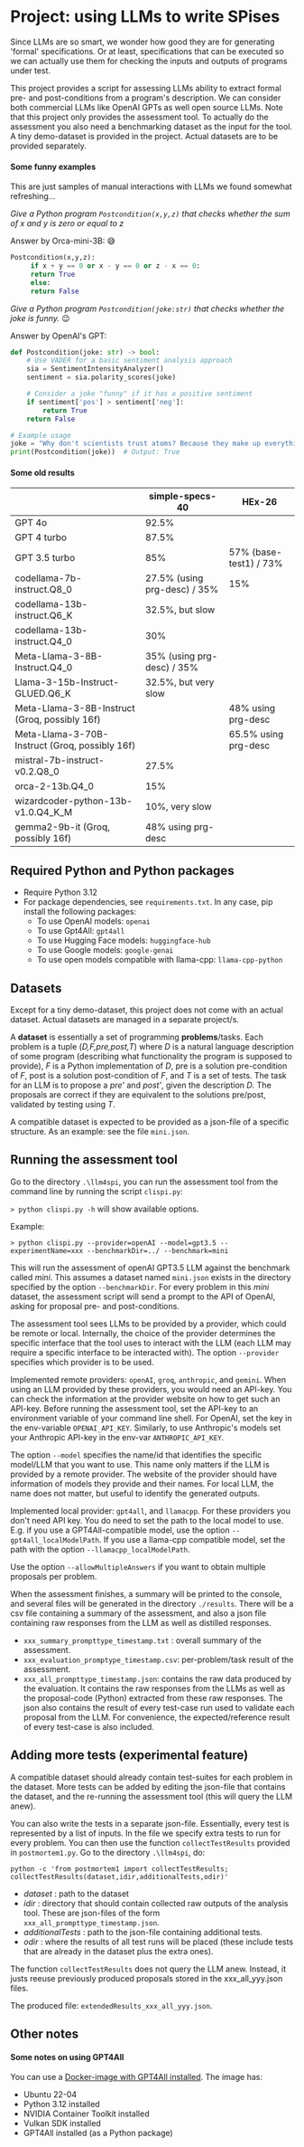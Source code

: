 # Project: using LLMs to write SPises

Since LLMs are so smart, we wonder how good they are for generating 'formal' specifications. Or at least, specifications that can be executed so we can actually use them for checking the inputs and outputs of programs under test.

This project provides a script for assessing LLMs ability to extract formal pre- and post-conditions from a program's description. We can consider both commercial LLMs like OpenAI GPTs as well open source LLMs.
Note that this project only provides the assessment tool. To actually do the assessment you also need a benchmarking dataset as the input for the tool. A tiny demo-dataset is provided in the project. Actual datasets are to be provided separately.

#### Some funny examples

This are just samples of manual interactions with LLMs we found somewhat refreshing...

_Give a Python program `Postcondition(x,y,z)` that checks whether the sum of x and y is zero or equal to z_

Answer by Orca-mini-3B: 😅

```python
Postcondition(x,y,z):
     if x + y == 0 or x - y == 0 or z - x == 0:
     return True
     else:
     return False
```

_Give a Python program `Postcondition(joke:str)` that checks whether the joke is funny._ 😉

Answer by OpenAI's GPT:

```python
def Postcondition(joke: str) -> bool:
    # Use VADER for a basic sentiment analysis approach
    sia = SentimentIntensityAnalyzer()
    sentiment = sia.polarity_scores(joke)

    # Consider a joke "funny" if it has a positive sentiment
    if sentiment['pos'] > sentiment['neg']:
        return True
    return False

# Example usage
joke = "Why don't scientists trust atoms? Because they make up everything!"
print(Postcondition(joke))  # Output: True
```

#### Some old results

  |  | simple-specs-40 | HEx-26 |
  |--|----------|----|
  | GPT 4o          | 92.5%  |
  | GPT 4 turbo          | 87.5%  |
  | GPT 3.5 turbo        | 85%  | 57% (base-test1) / 73% |
  | codellama-7b-instruct.Q8_0           | 27.5% (using prg-desc) / 35%  | 15% |
  | codellama-13b-instruct.Q6_K          | 32.5%, but slow  |
  | codellama-13b-instruct.Q4_0 | 30% |
  | Meta-Llama-3-8B-Instruct.Q4_0 | 35% (using prg-desc) / 35%  |
  | Llama-3-15b-Instruct-GLUED.Q6_K | 32.5%, but very slow |
  | Meta-Llama-3-8B-Instruct (Groq, possibly 16f) |  | 48% using prg-desc |
  | Meta-Llama-3-70B-Instruct (Groq, possibly 16f) |  | 65.5% using prg-desc |
  | mistral-7b-instruct-v0.2.Q8_0      | 27.5%  |
  | orca-2-13b.Q4_0   | 15%  |
  | wizardcoder-python-13b-v1.0.Q4_K_M | 10%, very slow |
  | gemma2-9b-it (Groq, possibly 16f) | 48% using prg-desc |



## Required Python and Python packages

* Require Python 3.12
* For package dependencies, see `requirements.txt`. In any case, pip install the following packages:
  * To use OpenAI models: `openai`
  * To use Gpt4All: `gpt4all`
  * To use Hugging Face models: `huggingface-hub`
  * To use Google models: `google-genai`
  * To use open models compatible with llama-cpp: `llama-cpp-python`

## Datasets

Except for a tiny demo-dataset, this project does not come with an actual dataset. Actual datasets are managed in a separate project/s.


A **dataset** is essentially a set of programming **problems**/tasks. Each problem is a tuple (_D,F,pre,post,T_) where _D_ is a natural language description of some program (describing what functionality the program is supposed to provide), _F_ is a Python implementation of _D_, pre is a solution pre-condition of _F_, post is a solution post-condition of _F_, and _T_ is a set of tests. The task for an LLM is to propose a _pre'_ and _post'_, given the description _D_. The proposals are correct if they are equivalent to the solutions pre/post, validated by testing using _T_.

A compatible dataset is expected to be provided as a json-file of a specific structure. As an example: see the file `mini.json`.


## Running the assessment tool

Go to the directory `.\llm4spi`, you can run the assessment tool from the command line by running the script `clispi.py`:

   `> python clispi.py -h` will show available options.

Example:

   `> python clispi.py --provider=openAI --model=gpt3.5 --experimentName=xxx --benchmarkDir=../ --benchmark=mini`

This will run the assessment of openAI GPT3.5 LLM against the benchmark called _mini_. This assumes a dataset named `mini.json` exists in the directory specified by the option `--benchmarkDir`. For every problem in this _mini_ dataset, the assessment script will send a prompt to the API of OpenAI, asking for proposal pre- and post-conditions.

The assessment tool sees LLMs to be provided by a provider, which could be remote or local. Internally, the choice of the provider determines the specific interface that the tool uses to interact with the LLM (each LLM may require a specific interface to be interacted with).
The option `--provider` specifies which provider is to be used.

Implemented remote providers: `openAI`, `groq`, `anthropic`, and `gemini`.
When using an LLM provided by these providers, you would need an API-key. You can check the information at the provider website on how to get such an API-key. Before running the assessment tool, set the API-key to an environment variable of your command line shell.
For OpenAI, set the key in the env-variable `OPENAI_API_KEY`. Similarly, to use Anthropic's models set your Anthropic API-key in the env-var `ANTHROPIC_API_KEY`.


The option `--model` specifies the name/id that identifies the specific model/LLM that you want to use. This name only matters if the LLM is provided by a remote provider. The website of the provider should have information of models they provide and their names. For local LLM, the name does not matter, but useful to identify the generated outputs.

Implemented local provider:
 `gpt4all`, and  `llamacpp`. For these providers you don't need API key. You do need to set the path to the local model to use. E.g. if you use a GPT4All-compatible model, use the option `--gpt4all_localModelPath`. If you use a llama-cpp compatible model, set the path with the option `--llamacpp_localModelPath`.

Use the option `--allowMultipleAnswers` if you want to obtain multiple proposals per problem.

When the assessment finishes, a summary will be printed to the console, and several files will be generated in the directory `./results`. There will be a csv file containing a summary of the assessment, and also a json file containing raw responses from the LLM as well as distilled responses.

  * `xxx_summary_prompttype_timestamp.txt` : overall summary of the assessment.
  * `xxx_evaluation_promptype_timestamp.csv`: per-problem/task result of the assessment.
  * `xxx_all_prompttype_timestamp.json`: contains the raw data produced by the evaluation. It contains the raw responses from the LLMs as well as the proposal-code (Python) extracted from these raw responses. The json also contains the result of every test-case run used to validate each proposal from the LLM.
  For convenience, the expected/reference result of every test-case is also included.


## Adding more tests (experimental feature)

A compatible dataset should already contain test-suites for each problem in the dataset. More tests can be added by editing the json-file that contains the dataset, and the re-running the assessment tool (this will query the LLM anew).

You can also write the tests in a separate json-file. Essentially, every test is represented by a list of inputs. In the file we specify extra tests to run for every problem. You can then use the function `collectTestResults` provided in `postmortem1.py`. Go to the directory `.\llm4spi`, do:

`python -c 'from postmortem1 import collectTestResults;
collectTestResults(dataset,idir,additionalTests,odir)'`

   * _dataset_ : path to the dataset
   * _idir_ : directory that should contain collected raw outputs of the analysis tool. These are json-files of the form `xxx_all_prompttype_timestamp.json`.
   * _additionalTests_ : path to the json-file containing additional tests.
   * _odir_ : where the results of all test runs will be placed (these include tests that are already in the dataset plus the extra ones).

The function `collectTestResults` does not query the LLM anew. Instead, it justs reeuse previously produced proposals stored in the xxx_all_yyy.json files.

The produced file: `extendedResults_xxx_all_yyy.json`.

## Other notes

#### Some notes on using GPT4All

You can use a [Docker-image with GPT4All installed](https://hub.docker.com/r/morgaine/llm4spi). The image has:

* Ubuntu 22-04
* Python 3.12 installed
* NVIDIA Container Toolkit installed
* Vulkan SDK installed
* GPT4All installed (as a Python package)
